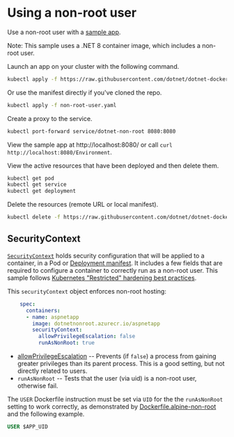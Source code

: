 # Using a non-root user

Use a non-root user with a [sample app](../../samples/aspnetapp/Dockerfile.alpine-non-root).

Note: This sample uses a .NET 8 container image, which includes a non-root user.

Launch an app on your cluster with the following command.

```bash
kubectl apply -f https://raw.githubusercontent.com/dotnet/dotnet-docker/main/kubernetes/non-root-user/non-root-user.yaml
```

Or use the manifest directly if you've cloned the repo.

```bash
kubectl apply -f non-root-user.yaml
```

Create a proxy to the service.

```bash
kubectl port-forward service/dotnet-non-root 8080:8080
```

View the sample app at http://localhost:8080/ or call `curl http://localhost:8080/Environment`.

View the active resources that have been deployed and then delete them.

```bash
kubectl get pod
kubectl get service
kubectl get deployment
```

Delete the resources (remote URL or local manifest).

```bash
kubectl delete -f https://raw.githubusercontent.com/dotnet/dotnet-docker/main/kubernetes/non-root-user/non-root-user.yaml
```

## SecurityContext

[`SecurityContext`](https://kubernetes.io/docs/reference/generated/kubernetes-api/v1.24/#securitycontext-v1-core) holds security configuration that will be applied to a container, in a Pod or [Deployment manifest](non-root-user.yaml). It includes a few fields that are required to configure a container to correctly run as a non-root user. This sample follows [Kubernetes "Restricted" hardening best practices](https://kubernetes.io/docs/concepts/security/pod-security-standards/#restricted).

This `securityContext` object enforces non-root hosting:

```yml
    spec:
      containers:
      - name: aspnetapp
        image: dotnetnonroot.azurecr.io/aspnetapp
        securityContext:
          allowPrivilegeEscalation: false
          runAsNonRoot: true
```

- [allowPrivilegeEscalation](https://kubernetes.io/docs/tasks/configure-pod-container/security-context/) -- Prevents (if `false`) a process from gaining greater privileges than its parent process. This is a good setting, but not directly related to users.
- `runAsNonRoot` -- Tests that the user (via uid) is a non-root user, otherwise fail.

The `USER` Dockerfile instruction must be set via `UID` for the the `runAsNonRoot` setting to work correctly, as demonstrated by [Dockerfile.alpine-non-root](https://github.com/dotnet/dotnet-docker/blob/f4786b8c0b4469f7eb18f891fd6c090561e50006/samples/aspnetapp/Dockerfile.alpine-non-root#L27) and the following example.

```dockerfile
USER $APP_UID
```

